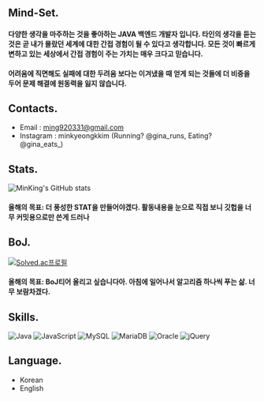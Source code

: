 Mind-Set.
----------
#### 다양한 생각을 마주하는 것을 좋아하는 JAVA 백엔드 개발자 입니다. 타인의 생각을 듣는것은 곧 내가 몰랐던 세계에 대한 간접 경험이 될 수 있다고 생각합니다. 모든 것이 빠르게 변하고 있는 세상에서 간접 경험이 주는 가치는 매우 크다고 믿습니다.
#### 어려움에 직면해도 실패에 대한 두려움 보다는 이겨냈을 때 얻게 되는 것들에 더 비중을 두어 문제 해결에 원동력을 잃지 않습니다.

Contacts.
-----------------
* Email : ming920331@gmail.com
* Instagram : minkyeongkkim (Running? @gina_runs, Eating? @gina_eats_)

Stats.
-----------------
![MinKing's GitHub stats](https://github-readme-stats.vercel.app/api?username=minkyeong9203&show_icons=true&theme=radical)
#### 올해의 목표: 더 풍성한 STAT을 만들어야겠다. 활동내용을 눈으로 직접 보니 깃헙을 너무 커밋용으로만 쓴게 드러나

BoJ.
---------------
[![Solved.ac프로필](http://mazassumnida.wtf/api/v2/generate_badge?boj=ming8970)](https://solved.ac/ming8970)
#### 올해의 목표: BoJ티어 올리고 싶습니다아. 아침에 일어나서 알고리즘 하나씩 푸는 삶. 너무 보람차겠다.

Skills.
-----------------
![Java](https://img.shields.io/badge/java-%23ED8B00.svg?style=for-the-badge&logo=java&logoColor=white)
![JavaScript](https://img.shields.io/badge/javascript-%23323330.svg?style=for-the-badge&logo=javascript&logoColor=%23F7DF1E)
![MySQL](https://img.shields.io/badge/mysql-%2300f.svg?style=for-the-badge&logo=mysql&logoColor=white)
![MariaDB](https://img.shields.io/badge/MariaDB-003545?style=for-the-badge&logo=mariadb&logoColor=white)
![Oracle](https://img.shields.io/badge/Oracle-F80000?style=for-the-badge&logo=oracle&logoColor=white)
![jQuery](https://img.shields.io/badge/jquery-%230769AD.svg?style=for-the-badge&logo=jquery&logoColor=white)

Language.
-----------------
* Korean
* English
